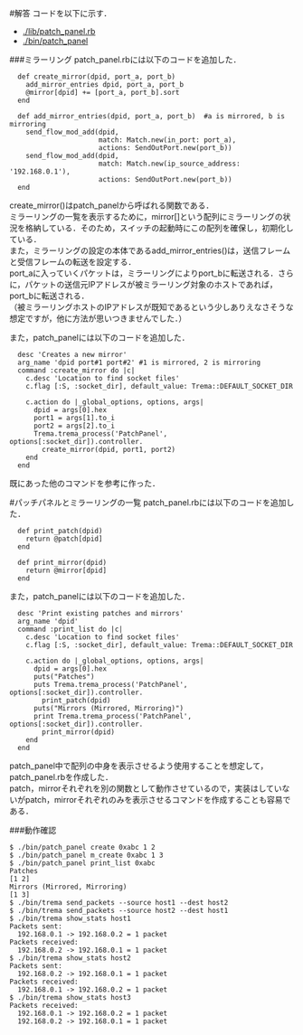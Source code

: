 #解答
コードを以下に示す．  
* [./lib/patch_panel.rb](https://github.com/handai-trema/learning-switch-Shu-NISHIKORI/blob/develop/reports/20161019/patch_panel.rb)  
* [./bin/patch_panel](https://github.com/handai-trema/learning-switch-Shu-NISHIKORI/blob/develop/reports/20161019/patch_panel)  

###ミラーリング
patch_panel.rbには以下のコードを追加した．  
```
  def create_mirror(dpid, port_a, port_b)  
    add_mirror_entries dpid, port_a, port_b  
    @mirror[dpid] += [port_a, port_b].sort  
  end
``` 
```
  def add_mirror_entries(dpid, port_a, port_b)	#a is mirrored, b is mirroring
    send_flow_mod_add(dpid,
                      match: Match.new(in_port: port_a),
                      actions: SendOutPort.new(port_b))
    send_flow_mod_add(dpid,
                      match: Match.new(ip_source_address: '192.168.0.1'),
                      actions: SendOutPort.new(port_b))
  end
```
create_mirror()はpatch_panelから呼ばれる関数である．  
ミラーリングの一覧を表示するために，mirror[]という配列にミラーリングの状況を格納している．そのため，スイッチの起動時にこの配列を確保し，初期化している．  
また，ミラーリングの設定の本体であるadd_mirror_entries()は，送信フレームと受信フレームの転送を設定する．  
port_aに入っていくパケットは，ミラーリングによりport_bに転送される．さらに，パケットの送信元IPアドレスが被ミラーリング対象のホストであれば，port_bに転送される．  
（被ミラーリングホストのIPアドレスが既知であるという少しありえなさそうな想定ですが，他に方法が思いつきませんでした．）  

また，patch_panelには以下のコードを追加した．  
```
  desc 'Creates a new mirror'
  arg_name 'dpid port#1 port#2'	#1 is mirrored, 2 is mirroring
  command :create_mirror do |c|
    c.desc 'Location to find socket files'
    c.flag [:S, :socket_dir], default_value: Trema::DEFAULT_SOCKET_DIR

    c.action do |_global_options, options, args|
      dpid = args[0].hex
      port1 = args[1].to_i
      port2 = args[2].to_i
      Trema.trema_process('PatchPanel', options[:socket_dir]).controller.
        create_mirror(dpid, port1, port2)
    end
  end
```
既にあった他のコマンドを参考に作った．

#パッチパネルとミラーリングの一覧
patch_panel.rbには以下のコードを追加した．  
```
  def print_patch(dpid)
    return @patch[dpid]
  end

  def print_mirror(dpid)
    return @mirror[dpid]
  end
```
また，patch_panelには以下のコードを追加した．  
```
  desc 'Print existing patches and mirrors'
  arg_name 'dpid'
  command :print_list do |c|
    c.desc 'Location to find socket files'
    c.flag [:S, :socket_dir], default_value: Trema::DEFAULT_SOCKET_DIR

    c.action do |_global_options, options, args|
      dpid = args[0].hex
      puts("Patches")
      puts Trema.trema_process('PatchPanel', options[:socket_dir]).controller.
        print_patch(dpid)
      puts("Mirrors (Mirrored, Mirroring)")
      print Trema.trema_process('PatchPanel', options[:socket_dir]).controller.
        print_mirror(dpid)
    end
  end
```
patch_panel中で配列の中身を表示させるよう使用することを想定して，patch_panel.rbを作成した．  
patch，mirrorそれぞれを別の関数として動作させているので，実装はしていないがpatch，mirrorそれぞれのみを表示させるコマンドを作成することも容易である．  

###動作確認
```
$ ./bin/patch_panel create 0xabc 1 2
$ ./bin/patch_panel m_create 0xabc 1 3
$ ./bin/patch_panel print_list 0xabc
Patches
[1 2]
Mirrors (Mirrored, Mirroring)
[1 3]
$ ./bin/trema send_packets --source host1 --dest host2
$ ./bin/trema send_packets --source host2 --dest host1
$ ./bin/trema show_stats host1
Packets sent:
  192.168.0.1 -> 192.168.0.2 = 1 packet
Packets received:
  192.168.0.2 -> 192.168.0.1 = 1 packet
$ ./bin/trema show_stats host2
Packets sent:
  192.168.0.2 -> 192.168.0.1 = 1 packet
Packets received:
  192.168.0.1 -> 192.168.0.2 = 1 packet
$ ./bin/trema show_stats host3
Packets received:
  192.168.0.1 -> 192.168.0.2 = 1 packet
  192.168.0.2 -> 192.168.0.1 = 1 packet
```


